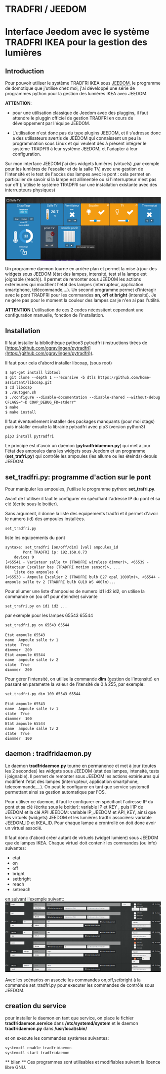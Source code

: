 # TRADFRI / JEEDOM

# Interface Jeedom avec le système TRADFRI IKEA pour la gestion des lumières

## Introduction
Pour pouvoir utiliser le système TRADFRI IKEA sous [JEEDOM](https://www.jeedom.com), le programme de domotique que j'utilise chez moi, j'ai développé une série de programmes python pour la gestion des lumières IKEA avec JEEDOM.

**ATTENTION**: 
* pour une utilisation classique de Jeedom avec des pluggins, il faut attendre le pluggin officiel de gestion TRADFRI en cours de développement par l'équipe JEEDOM.

* L'utilisation n'est donc pas du type plugins JEEDOM, et il s'adresse donc a des utilisateurs avertis de JEEDOM qui connaissent un peu la programmation sous Linux et qui veulent dès à présent intégrer le système TRADFRI à leur système JEEDOM, et l'adapter à leur configuration.

Sur mon interface JEEDOM j'ai des widgets lumières (virtuels) ,par exemple pour les lumières de l'escalier et de la salle TV, avec une gestion de l'intensité et le test de l'accès des lampes avec le pont : cela permet en particulier de savoir si la lampe est allimentée ou si l'interrupteur n'est pas sur off (j'utilise le système TRADFRI sur une installation existante avec des interrupteurs physiques)

![interface JEEDOM](https://github.com/mbuffat/Tradfri-JEEDOM/blob/master/tradfri.png)

Un programme daemon tourne en arrière plan et permet la mise à jour des widgets sous JEEDOM (état des lampes, intensité, test si la lampe est joignable (reach)). Il permet de remonter sous JEEDOM les actions extérieures qui modifient l'etat des lampes (interrupteur, application smartphone, télècommande,...).
Un second programme permet d'interagir avec le pont TRADFRI pour les commandes **on, off et bright** (intensité). Je ne gère pas pour le moment la couleur des lampes car je n'en ai pas l'utilité.

**ATTENTION** L'utilisation de ces 2 codes nécéssitent cependant une configuration manuelle, fonction de l'installation.

## Installation
Il faut installer la bibliothèque python3 pytradfri (instructions tirées de [https://github.com/ggravlingen/pytradfri](https://github.com/ggravlingen/pytradfri)).

 Il faut pour cela d'abord installer libcoap, (sous root) 
```
$ apt-get install libtool
$ git clone --depth 1 --recursive -b dtls https://github.com/home-assistant/libcoap.git
$ cd libcoap
$ ./autogen.sh
$ ./configure --disable-documentation --disable-shared --without-debug CFLAGS="-D COAP_DEBUG_FD=stderr"
$ make
$ make install
```

Il faut éventuellement installer des packages manquants (pour moi ctags)
puis installer ensuite la librairie pytradfri avec pip3 (version python3) 

```
pip3 install pytradfri
```
Le principe est d'avoir un daemon (**pytradfridaemon.py**) qui met à jour l'état des ampoules dans les widgets sous Jeedom et un programme (**set_trafri.py**) qui contrôle les ampoules (les allume ou les éteinds) depuis JEEDOM.

## set_tradfri.py: programme d'action sur le pont
Pour manipuler les ampoules, j'utilise le programme python: **set_trafri.py.**

Avant de l'utiliser il faut le configurer en spécifiant l'adresse IP du pont et sa clé (écrite sous le boitier).

Sans argument, il donne la liste des equipements tradfri et il permet d'avoir le numero (id) des ampoules installées.
```
set_tradfri.py
```
liste les equipements du pont
```
syntaxe: set_tradfri [on/off/dim] [val] ampoules_id
        Pont TRADFRI ip: 192.168.0.73
    devices 9
[<65541 - Variateur salle tv (TRADFRI wireless dimmer)>, <65539 - Détecteur Escalier bas (TRADFRI motion sensor)>, ...
    liste des ampoules 6
[<65538 - Ampoule Escalier 2 (TRADFRI bulb E27 opal 1000lm)>, <65544 - ampoule salle tv 2 (TRADFRI bulb GU10 WS 400lm)...
```

Pour allumer une liste d'ampoules de numero id1 id2 id2, on utilise la commande on (ou off pour éteindre) suivante
```
set_trafri.py on id1 id2 ...
```
par exemple pour les lampes 65543 65544
```
set_tradfri.py on 65543 65544

Etat ampoule 65543
name  Ampoule salle tv 1
state  True
dimmmer  200
Etat ampoule 65544
name  ampoule salle tv 2
state  True
dimmmer  200
```
Pour gérer l'intensité, on utilise la commande **dim** (gestion de l'intensité) en passant en parametre la valeur de l'itensité de 0 à 255, par exemple:
```
set_tradfri.py dim 100 65543 65544 

Etat ampoule 65543
name  Ampoule salle tv 1
state  True
dimmmer  100
Etat ampoule 65544
name  ampoule salle tv 2
state  True
dimmmer  100
```

## daemon : tradfridaemon.py

Le daemon **tradfridaemon.py** tourne en permanence et met à jour (toutes les 2 secondes) les widgets sous JEEDOM (etat des lampes, intensité, tests i joignable).
Il permet de remonter sous JEEDOM les actions extérieures qui modifient l'etat des lampes (interrupteur, application smartphone, telecommande,...).
On peut le configurer en tant que service systemctl permettant ainsi sa gestion automatique par l'OS.

Pour utiliser ce daemon, il faut le configurer en spécifiant l'adresse IP du pont et sa clé (écrite sous le boitier): variable IP et KEY , puis l'IP de JEEDOM et la clé API JEEDOM: variable IP_JEEDOM et API_KEY, ainsi que les virtuels (widgets) JEEDOM et les lumières tradfri associées: variable JEEDOM_ID et IKEA_ID. Pour chaque lampe a crontrollé on doit donc avoir un virtuel associé.

Il faut donc d'abord créer autant de virtuels (widget lumiere) sous JEEDOM que de lampes IKEA. Chaque virtuel doit contenir les commandes (ou info) suivantes:

- etat
- on 
- off
- bright
- setbright
- reach
- setreach

en suivant l'exemple suivant:
![widget JEEDOM](https://github.com/mbuffat/Tradfri-JEEDOM/blob/master/jeedom.png)

Avec les scénarios on associe les commandes on,off,setbright à la commande set_tradfri.py pour executer les commandes de contrôle sous JEEDOM.

## creation du service
pour installer le daemon en tant que service, on place le fichier **tradfridaemon.service** dans **/etc/systemd/system**
et le daemon **tradfridaemon.py** dans **/usr/local/sbin/**

et on execute les commandes systèmes suivantes:
```
systemctl enable tradfridaemon
systemctl start tradfridaemon
```

** bilan **
Ces programmes sont utilisables et modifiables suivant la licence libre GNU.
